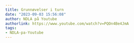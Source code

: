 ```yaml
---
title: Grunnøvelser i turn
date: "2023-09-03 15:56:08"
author: NDLA på Youtube
authorlink: https://www.youtube.com/watch?v=PQOn4Be4JmA
tags:
- NDLA-pa-Youtube
---
```

